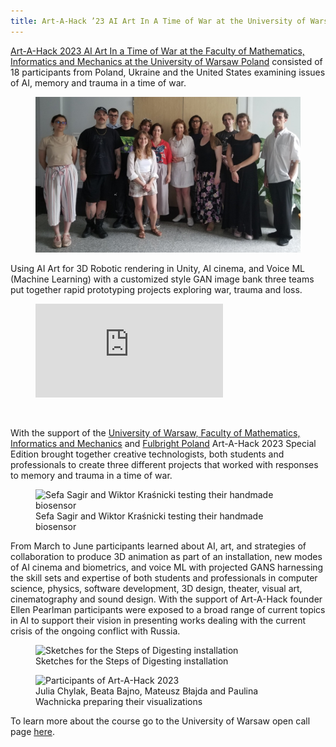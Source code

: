 ```yaml
---
title: Art-A-Hack ’23 AI Art In A Time of War at the University of Warsaw/Fulbright Poland
---
```


[Art-A-Hack 2023 AI Art In a Time of War at the Faculty of Mathematics, Informatics and Mechanics at the University of Warsaw Poland](https://www.tumblr.com/blog/aialgorithmicartuofw) consisted of 18 participants from Poland, Ukraine and the United States examining issues of AI, memory and trauma in a time of war.

<figure class="no-border">
	<img src="/images/blog/2023/participants.jpg" alt="Participants of Art-A-Hack 2023" />
</figure>

Using AI Art for 3D Robotic rendering in Unity, AI cinema, and Voice ML (Machine Learning) with a customized style GAN image bank three teams put together rapid prototyping projects exploring war, trauma and loss.

<figure class="video">
	<iframe src="https://www.youtube.com/embed/S7mrxEbaqzw" title="AI Art In A Time of War - mid-semester" frameborder="0" allow="accelerometer; autoplay; clipboard-write; encrypted-media; gyroscope; picture-in-picture; web-share" allowfullscreen></iframe>
</figure>
<br />


<!--excerpt-ends-->

With the support of the [University of Warsaw, Faculty of Mathematics, Informatics and Mechanics](https://www.mimuw.edu.pl/en) and [Fulbright Poland](https://fulbright.edu.pl/home/) Art-A-Hack 2023 Special Edition brought together creative technologists, both students and professionals to create three different projects that worked with responses to memory and trauma in a time of war.

<figure class="no-border">
	<img src="/images/blog/2023/ElectodesArm2.jpeg" alt="Sefa Sagir and Wiktor Kraśnicki testing their handmade biosensor" />
	<figcaption>Sefa Sagir and Wiktor Kraśnicki testing their handmade biosensor</figcaption>
</figure>

From March to June participants learned about AI, art, and strategies of collaboration to produce 3D animation as part of an installation, new modes of AI cinema and biometrics, and voice ML with projected GANS harnessing the skill sets and expertise of both students and professionals in computer science, physics, software development, 3D design, theater, visual art, cinematography and sound design. With the support of Art-A-Hack founder Ellen Pearlman participants were exposed to a broad range of current topics in AI to support their vision in presenting works dealing with the current crisis of the ongoing conflict with Russia.

<figure class="no-border">
	<img src="/images/blog/2023/Group2aFinal.jpeg" alt="Sketches for the Steps of Digesting installation" />
	<figcaption>Sketches for the Steps of Digesting installation</figcaption>
</figure>

<figure class="no-border">
	<img src="/images/blog/2023/darkroomSession.jpg" alt="Participants of Art-A-Hack 2023" />
	<figcaption>Julia Chylak, Beata Bajno, Mateusz Błajda and Paulina Wachnicka preparing their visualizations</figcaption>
</figure>

To learn more about the course go to the University of Warsaw open call page [here](https://usosweb.mimuw.edu.pl/kontroler.php?_action=katalog2/przedmioty/pokazPrzedmiot&prz_kod=1000-OOAIA).

